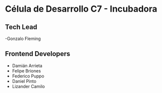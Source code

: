 # Célula de Desarrollo C7 - Incubadora

## Tech Lead
-Gonzalo Fleming

## Frontend Developers
- Damián Arrieta
- Felipe Briones
- Federico Puppo
- Daniel Pinto 
- Lizander Camilo

